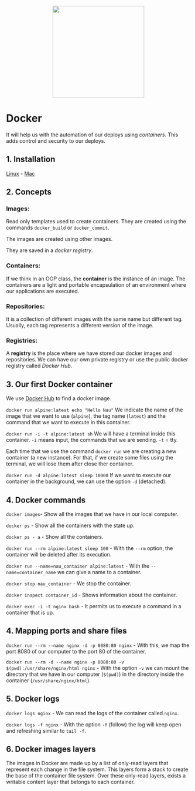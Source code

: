 <p align="center">
  <img src="https://cdn.worldvectorlogo.com/logos/docker.svg" width="250px"/>
</p>

# Docker

It will help us with the automation of our deploys using _containers_. This adds control and security to our deploys.

## 1. Installation

[Linux](https://docs.docker.com/install/linux/docker-ce/ubuntu/#install-docker-engine---community) - [Mac](https://hub.docker.com/editions/community/docker-ce-desktop-mac)

## 2. Concepts

### Images:

Read only templates used to create containers. They are created using the commands `docker_build` or `docker_commit`.

The images are created using other images.

They are saved in a _docker registry_.

### Containers:

If we think in an OOP class, the __container__ is the instance of an image. The containers are a light and portable encapsulation of an environment where our applications are executed.

### Repositories:

It is a collection of different images with the same name but different tag. Usually, each tag represents a different version of the image.

### Registries:

A __registry__ is the place where we have stored our docker images and repositories. We can have our own private registry or use the public docker registry called _Docker Hub_.

## 3. Our first Docker container

We use [Docker Hub](https://hub.docker.com) to find a docker image.

`docker run alpine:latest echo "Hello Nau"` We indicate the name of the image that we want to use (`alpine`), the tag name (`latest`) and the command that we want to execute in this container.

`docker run -i -t alpine:latest sh` We will have a terminal inside this container. `-i` means input, the commands that we are sending. `-t` = tty.

Each time that we use the command `docker run` we are creating a new container (a new instance). For that, if we create some files using the terminal, we will lose them after close ther container.

`docker run -d alpine:latest sleep 10000` If we want to execute our container in the background, we can use the option `-d` (detached).

## 4. Docker commands

`docker images`- Show all the images that we have in our local computer.

`docker ps` - Show all the containers with the state _up_.

`docker ps - a` - Show all the containers.

`docker run --rm alpine:latest sleep 100` - With the `--rm` option, the container will be deleted after its execution.

`docker run --name=nau_container alpine:latest` - With the `--name=container_name` we can give a name to a container.

`docker stop nau_container` - We stop the container.

`docker inspect container_id` - Shows information about the container.

`docker exec -i -t nginx bash` - It permits us to execute a command in a container that is up.

## 4. Mapping ports and share files

`docker run --rm --name nginx -d -p 8080:80 nginx` - With this, we map the port 8080 of our computer to the port 80 of the container.

`docker run --rm -d --name nginx -p 8080:80 -v $(pwd):/usr/share/nginx/html nginx` - With the option `-v` we can mount the directory that we have in our computer (`$(pwd)`) in the directory inside the container (`/usr/share/nginx/html`).

## 5. Docker logs

`docker logs nginx` - We can read the logs of the container called `nginx`.

`docker logs -f nginx` - With the option `-f` (follow) the log will keep open and refreshing similar to `tail -f`.

## 6. Docker images layers

The images in Docker are made up by a list of only-read layers that represent each change in the file system. This layers form a stack to create the base of the container file system. Over these only-read layers, exists a writable content layer that belongs to each container.
